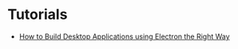 # Tutorials

* [How to Build Desktop Applications using Electron the Right Way](https://livecodestream.dev/post/how-to-build-desktop-applications-using-electron-the-right-way/)